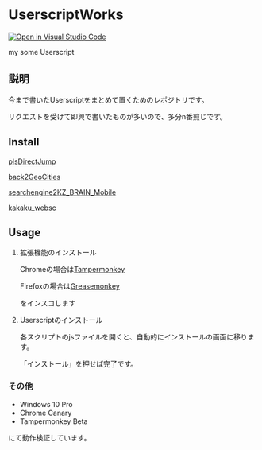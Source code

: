 # UserscriptWorks

[![Open in Visual Studio Code](https://open.vscode.dev/badges/open-in-vscode.svg)](https://open.vscode.dev/PC-CNT/UserscriptWorks)

my some Userscript

## 説明

今まで書いたUserscriptをまとめて置くためのレポジトリです。

リクエストを受けて即興で書いたものが多いので、多分n番煎じです。

## Install

[plsDirectJump](https://github.com/PC-CNT/UserscriptWorks/raw/main/plsDirectJump/plsDirectJump.user.js)

[back2GeoCities](https://github.com/PC-CNT/UserscriptWorks/raw/main/back2GeoCities/back2GeoCities.user.js)

[searchengine2KZ_BRAIN_Mobile](https://github.com/PC-CNT/UserscriptWorks/raw/main/searchengine2KZ_BRAIN_Mobile/searchengine2KZ_BRAIN_Mobile.user.js)

[kakaku_websc](https://github.com/PC-CNT/UserscriptWorks/raw/main/kakaku_websc/kakaku_websc.user.js)

## Usage

1. 拡張機能のインストール

    Chromeの場合は[Tampermonkey](https://www.tampermonkey.net/ "Tampermonkey")

    Firefoxの場合は[Greasemonkey](https://addons.mozilla.org/ja/firefox/addon/greasemonkey/ "Greasemonkey")

    をインスコします

2. Userscriptのインストール

    各スクリプトのjsファイルを開くと、自動的にインストールの画面に移ります。

    「インストール」を押せば完了です。

### その他

- Windows 10 Pro
- Chrome Canary
- Tampermonkey Beta

にて動作検証しています。
